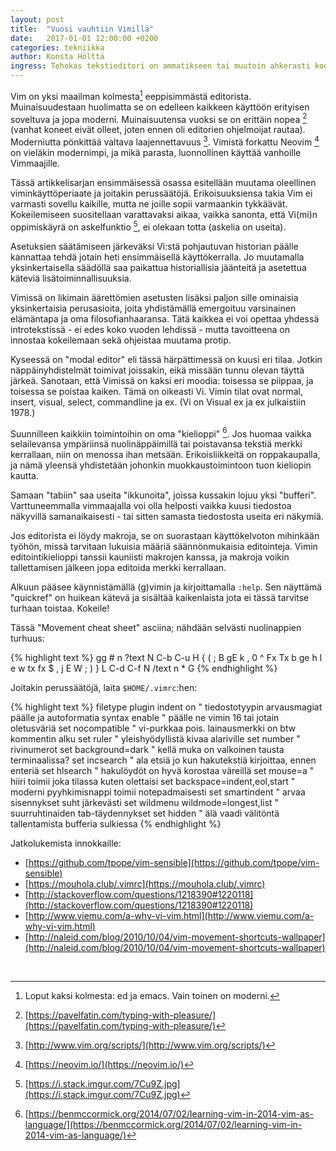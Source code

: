 ```yaml
---
layout: post
title:  "Vuosi vauhtiin Vimillä"
date:   2017-01-01 12:00:00 +0200
categories: tekniikka
author: Konsta Hölttä
ingress: Tehokas tekstieditori on ammatikseen tai muutoin ahkerasti koodia tai muuta tekstipohjaista kirjoittavan tärkein työkalu. GT tarjoaa vuoden mittaisen artikkelisarjan Vimin käyttöön - mitä, miksi ja miten.
---
```


Vim on yksi maailman kolmesta[^1] eeppisimmästä editorista. Muinaisuudestaan
huolimatta se on edelleen kaikkeen käyttöön erityisen soveltuva ja jopa
moderni. Muinaisuutensa vuoksi se on erittäin nopea [^2] (vanhat koneet eivät
olleet, joten ennen oli editorien ohjelmoijat rautaa). Moderniutta pönkittää
valtava laajennettavuus [^3]. Vimistä forkattu Neovim [^4] on vieläkin
modernimpi, ja mikä parasta, luonnollinen käyttää vanhoille Vimmaajille.

Tässä artikkelisarjan ensimmäisessä osassa esitellään muutama oleellinen
viminkäyttöperiaate ja joitakin perussäätöjä. Erikoisuuksiensa takia Vim ei
varmasti sovellu kaikille, mutta ne joille sopii varmaankin tykkäävät.
Kokeilemiseen suositellaan varattavaksi aikaa, vaikka sanonta, että Vi(mi)n
oppimiskäyrä on askelfunktio [^5], ei olekaan totta (askelia on useita).

Asetuksien säätämiseen järkeväksi Vi:stä pohjautuvan historian päälle kannattaa
tehdä jotain heti ensimmäisellä käyttökerralla. Jo muutamalla yksinkertaisella
säädöllä saa paikattua historiallisia jäänteitä ja asetettua käteviä
lisätoiminnallisuuksia.

Vimissä on likimain äärettömien asetusten lisäksi paljon sille ominaisia
yksinkertaisia perusasioita, joita yhdistämällä emergoituu varsinainen
elämäntapa ja oma filosofianhaaransa. Tätä kaikkea ei voi opettaa yhdessä
introtekstissä - ei edes koko vuoden lehdissä - mutta tavoitteena on innostaa
kokeilemaan sekä ohjeistaa muutama protip.

Kyseessä on "modal editor" eli tässä härpättimessä on kuusi eri tilaa. Jotkin
näppäinyhdistelmät toimivat joissakin, eikä missään tunnu olevan täyttä järkeä.
Sanotaan, että Vimissä on kaksi eri moodia: toisessa se piippaa, ja toisessa se
poistaa kaiken. Tämä on oikeasti Vi. Vimin tilat ovat normal, insert, visual,
select, commandline ja ex. (Vi on Visual ex ja ex julkaistiin 1978.)

Suunnilleen kaikkiin toimintoihin on oma "kielioppi" [^6]. Jos huomaa vaikka
selailevansa ympäriinsä nuolinäppäimillä tai poistavansa tekstiä merkki
kerrallaan, niin on menossa ihan metsään. Erikoisliikkeitä on roppakaupalla, ja
nämä yleensä yhdistetään johonkin muokkaustoimintoon tuon kieliopin kautta.

Samaan "tabiin" saa useita "ikkunoita", joissa kussakin lojuu yksi "bufferi".
Varttuneemmalla vimmaajalla voi olla helposti vaikka kuusi tiedostoa näkyvillä
samanaikaisesti - tai sitten samasta tiedostosta useita eri näkymiä.

Jos editorista ei löydy makroja, se on suorastaan käyttökelvoton mihinkään
työhön, missä tarvitaan lukuisia määriä säännönmukaisia editointeja. Vimin
editointikielioppi tanssii kauniisti makrojen kanssa, ja makroja voikin
tallettamisen jälkeen jopa editoida merkki kerrallaan.

Alkuun pääsee käynnistämällä (g)vimin ja kirjoittamalla `:help`. Sen näyttämä
"quickref" on huikean kätevä ja sisältää kaikenlaista jota ei tässä tarvitse
turhaan toistaa. Kokeile!

Tässä "Movement cheat sheet" asciina; nähdään selvästi nuolinappien turhuus:

{% highlight text %}
                  gg
              # n ?text N
                  C-b C-u
                  H
                  { (
      ;    B gE   k           ,
 0 ^ Fx Tx b ge h   l e w tx fx $
      ,           j   E W     ;
                ) }
                  L
              C-d C-f
                N /text n *
                  G
{% endhighlight %}


Joitakin perussäätöjä, laita `$HOME/.vimrc`:hen:

{% highlight text %}
filetype plugin indent on " tiedostotyypin arvausmagiat päälle ja autoformatia
syntax enable " päälle ne vimin 16 tai jotain oletusväriä
set nocompatible " vi-purkkaa pois. lainausmerkki on btw kommentin alku
set ruler " yleishyödyllistä kivaa alariville
set number " rivinumerot
set background=dark " kellä muka on valkoinen tausta terminaalissa?
set incsearch " ala etsiä jo kun hakutekstiä kirjoittaa, ennen enteriä
set hlsearch " hakulöydöt on hyvä korostaa väreillä
set mouse=a " hiiri toimii joka tilassa kuten olettaisi
set backspace=indent,eol,start " moderni pyyhkimisnappi toimii notepadmaisesti
set smartindent " arvaa sisennykset suht järkevästi
set wildmenu wildmode=longest,list " suurruhtinaiden tab-täydennykset
set hidden " älä vaadi välitöntä tallentamista bufferia sulkiessa
{% endhighlight %}

Jatkolukemista innokkaille:

* [https://github.com/tpope/vim-sensible](https://github.com/tpope/vim-sensible)
* [https://mouhola.club/.vimrc](https://mouhola.club/.vimrc)
* [http://stackoverflow.com/questions/1218390#1220118](http://stackoverflow.com/questions/1218390#1220118)
* [http://www.viemu.com/a-why-vi-vim.html](http://www.viemu.com/a-why-vi-vim.html)
* [http://naleid.com/blog/2010/10/04/vim-movement-shortcuts-wallpaper](http://naleid.com/blog/2010/10/04/vim-movement-shortcuts-wallpaper)

<br>

[^1]: Loput kaksi kolmesta: ed ja emacs. Vain toinen on moderni.
[^2]: [https://pavelfatin.com/typing-with-pleasure/](https://pavelfatin.com/typing-with-pleasure/)
[^3]: [http://www.vim.org/scripts/](http://www.vim.org/scripts/)
[^4]: [https://neovim.io/](https://neovim.io/)
[^5]: [https://i.stack.imgur.com/7Cu9Z.jpg](https://i.stack.imgur.com/7Cu9Z.jpg)
[^6]: [https://benmccormick.org/2014/07/02/learning-vim-in-2014-vim-as-language/](https://benmccormick.org/2014/07/02/learning-vim-in-2014-vim-as-language/)
